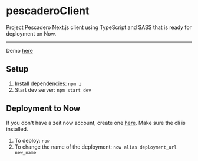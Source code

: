 # pescaderoClient
Project Pescadero Next.js client using TypeScript and SASS that is ready for deployment on Now. 

---
Demo [here](https://projectpescadero.now.sh)

## Setup
1. Install dependencies: `npm i`
2. Start dev server: `npm start dev`

## Deployment to Now
If you don't have a zeit now account, create one [here](https://zeit.co/signup). Make sure the cli is installed.
1. To deploy: `now`
2. To change the name of the deployment: `now alias deployment_url new_name`